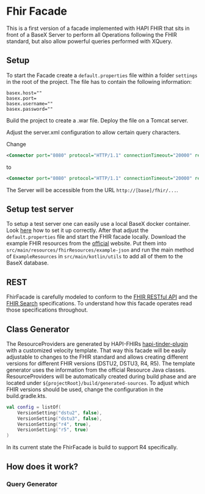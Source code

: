 # Fhir Facade

This is a first version of a facade implemented with HAPI FHIR that sits in front of a BaseX Server to perform all Operations following the FHIR standard, but also allow powerful queries performed with XQuery. 

## Setup 

To start the Facade create a `default.properties` file within a folder `settings` in the root of the project. The file has to contain the following information: 
```
basex.host=""
basex.port=
basex.username=""
basex.password=""
```
Build the project to create a .war file. Deploy the file on a Tomcat server.

Adjust the server.xml configuration to allow certain query characters.

Change 
```xml
<Connector port="8080" protocol="HTTP/1.1" connectionTimeout="20000" redirectPort="8443" />
```
to 
```xml
<Connector port="8080" protocol="HTTP/1.1" connectionTimeout="20000" redirectPort="8443" relaxedQueryChars='^{}[]|&quot;' />
```

The Server will be accessible from the URL `http://[base]/fhir/...`.

## Setup test server
To setup a test server one can easily use a local BaseX docker container. Look [here](https://docs.basex.org/wiki/Docker) how to set it up correctly.
After that adjust the `default.properties` file and start the FHIR facade locally. Download the example FHIR resources from the [official](https://hl7.org/fhir/downloads.html) website.
Put them into `src/main/resources/fhirResources/example-json` and run the main method of `ExampleResources` in `src/main/kotlin/utils` to add all of them to the BaseX database.

## REST
FhirFacade is carefully modeled to conform to the [FHIR RESTful API](http://hl7.org/fhir/http.html) and the [FHIR Search](http://hl7.org/fhir/search.html) specifications.
To understand how this facade operates read those specifications throughout.

## Class Generator
The ResourceProviders are generated by HAPI-FHIRs [hapi-tinder-plugin](https://github.com/hapifhir/hapi-fhir/tree/master/hapi-tinder-plugin) with a customized velocity template. 
That way this facade will be easily adjustable to changes to the FHIR standard and allows creating different versions for different FHIR versions (DSTU2, DSTU3, R4, R5). 
The template generator uses the information from the official Resource Java classes.
ResourceProviders will be automatically created during build phase and are located under `${projectRoot}/build/generated-sources`.
To adjust which FHIR versions should be used, change the configuration in the build.gradle.kts.
```kotlin
val config = listOf(
    VersionSetting("dstu2", false),
    VersionSetting("dstu3", false),
    VersionSetting("r4", true),
    VersionSetting("r5", true)
)
```
In its current state the FhirFacade is build to support R4 specifically.

## How does it work?

### Query Generator